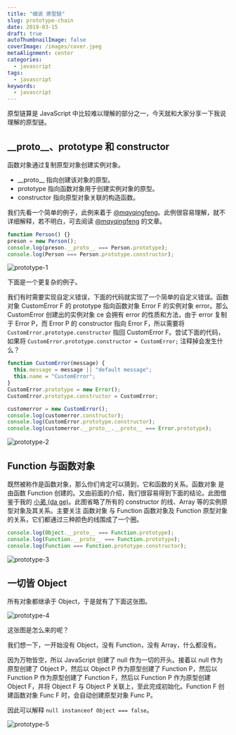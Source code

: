 ```yaml
---
title: "细说 原型链"
slug: prototype-chain
date: 2019-03-15
draft: true
autoThumbnailImage: false
coverImage: /images/cover.jpeg
metaAlignment: center
categories:
  - javascript
tags:
  - javascript
keywords:
  - javascript
---
```


原型链算是 JavaScript 中比较难以理解的部分之一，今天就和大家分享一下我说理解的原型链。

<!--more-->

## \_\_proto\_\_、prototype 和 constructor

函数对象通过复制原型对象创建实例对象。

- \_\_proto\_\_ 指向创建该对象的原型。
- prototype 指向函数对象用于创建实例对象的原型。
- constructor 指向原型对象关联的构造函数。

我们先看一个简单的例子，此例来着于 [@mqyqingfeng](https://github.com/mqyqingfeng/Blog/issues/2)。此例很容易理解，就不详细解释，若不明白，可去阅读 [@mqyqingfeng](https://github.com/mqyqingfeng/Blog/issues/2) 的文章。

```javascript
function Person() {}
preson = new Person();
console.log(preson.__proto__ === Person.prototype);
console.log(Person === Person.prototype.constructor);
```

![prototype-1](/images/2019/03/prototype-1.png)

下面是一个更复杂的例子。

我们有时需要实现自定义错误，下面的代码就实现了一个简单的自定义错误。函数对象 CustomError F 的 prototype 指向函数对象 Error F 的实例对象 error。那么 CustomError 创建出的实例对象 ce 会拥有 error 的性质和方法，由于 error 复制于 Error P，而 Error P 的 constructor 指向 Error F，所以需要将 `CustomError.prototype.constructor` 指回 CustomError F。尝试下面的代码，如果将 `CustomError.prototype.constructor = CustomError;` 注释掉会发生什么？

```javascript
function CustomError(message) {
  this.message = message || "default message";
  this.name = "CustomError";
}
CustomError.prototype = new Error();
CustomError.prototype.constructor = CustomError;

customerror = new CustomError();
console.log(customerror.constructor);
console.log(CustomError.prototype.constructor);
console.log(customerror.__proto__.__proto__ === Error.prototype);
```

![prototype-2](/images/2019/03/prototype-2.png)

## Function 与函数对象

既然被称作是函数对象，那么你们肯定可以猜到，它和函数的关系。函数对象 是由函数 Function 创建的。又由前面的介绍，我们很容易得到下面的结论。此图借鉴于我的 [小弟 (da ge)](https://github.com/fengyfei)。此图省略了所有的 constructor 的线、Array 等的实例原型对象及其关系。主要关注 函数对象 与 Function 函数对象及 Function 原型对象的关系，它们都通过三种颜色的线围成了一个圈。

```javascript
console.log(Object.__proto__ === Function.prototype);
console.log(Function.__proto__ === Function.prototype);
console.log(Function === Function.prototype.constructor);
```

![prototype-3](/images/2019/03/prototype-3.png)

## 一切皆 Object

所有对象都继承于 Object，于是就有了下面这张图。

![prototype-4](/images/2019/03/prototype-4.png)

这张图是怎么来的呢？

我们想一下，一开始没有 Object，没有 Function，没有 Array，什么都没有。

因为万物皆空，所以 JavaScript 创建了 null 作为一切的开头。接着以 null 作为原型创建了 Object P，然后以 Object P 作为原型创建了 Function P，然后以 Function P 作为原型创建了 Function F，然后以 Function P 作为原型创建 Object F，并将 Object F 与 Object P 关联上，至此完成初始化。Function F 创建函数对象 Func F 时，会自动创建原型对象 Func P。

因此可以解释 `null instanceof Object === false`。

![prototype-5](/images/2019/03/prototype-5.png)
